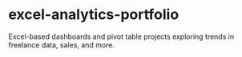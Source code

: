 # excel-analytics-portfolio
Excel-based dashboards and pivot table projects exploring trends in freelance data, sales, and more.
